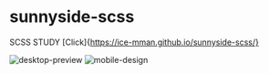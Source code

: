 # sunnyside-scss
SCSS STUDY
[Click]{https://ice-mman.github.io/sunnyside-scss/}

![desktop-preview](https://user-images.githubusercontent.com/109246384/189240892-18a686c3-c46e-4b7d-aba4-388d17ede3b9.jpg)
![mobile-design](https://user-images.githubusercontent.com/109246384/189240910-79d7728c-b481-412b-917f-a2257888b2cf.jpg)
